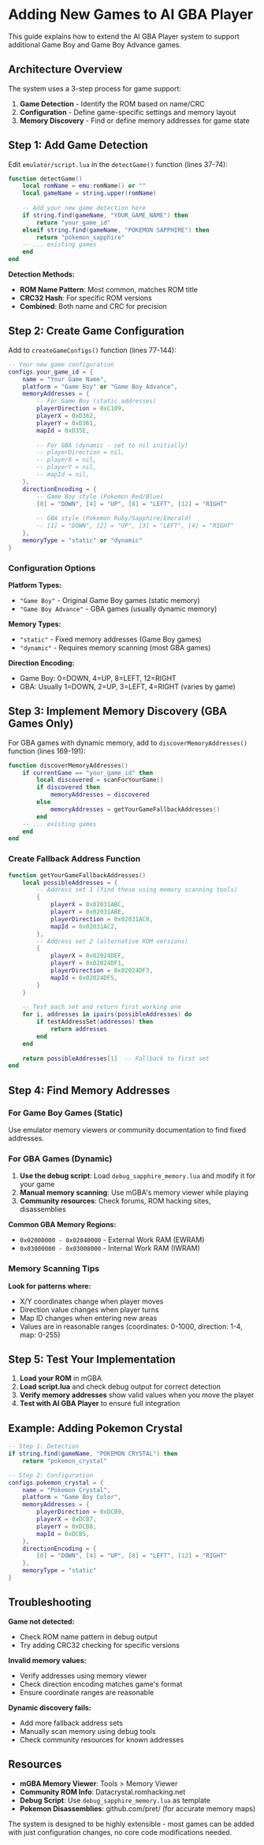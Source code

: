 # Adding New Games to AI GBA Player

This guide explains how to extend the AI GBA Player system to support additional Game Boy and Game Boy Advance games.

## Architecture Overview

The system uses a 3-step process for game support:
1. **Game Detection** - Identify the ROM based on name/CRC
2. **Configuration** - Define game-specific settings and memory layout
3. **Memory Discovery** - Find or define memory addresses for game state

## Step 1: Add Game Detection

Edit `emulator/script.lua` in the `detectGame()` function (lines 37-74):

```lua
function detectGame()
    local romName = emu:romName() or ""
    local gameName = string.upper(romName)
    
    -- Add your new game detection here
    if string.find(gameName, "YOUR_GAME_NAME") then
        return "your_game_id"
    elseif string.find(gameName, "POKEMON SAPPHIRE") then
        return "pokemon_sapphire"
    -- ... existing games
    end
end
```

**Detection Methods:**
- **ROM Name Pattern**: Most common, matches ROM title
- **CRC32 Hash**: For specific ROM versions
- **Combined**: Both name and CRC for precision

## Step 2: Create Game Configuration

Add to `createGameConfigs()` function (lines 77-144):

```lua
-- Your new game configuration
configs.your_game_id = {
    name = "Your Game Name",
    platform = "Game Boy" or "Game Boy Advance",
    memoryAddresses = {
        -- For Game Boy (static addresses)
        playerDirection = 0xC109,
        playerX = 0xD362,
        playerY = 0xD361,
        mapId = 0xD35E,
        
        -- For GBA (dynamic - set to nil initially)
        -- playerDirection = nil,
        -- playerX = nil,
        -- playerY = nil,
        -- mapId = nil,
    },
    directionEncoding = {
        -- Game Boy style (Pokemon Red/Blue)
        [0] = "DOWN", [4] = "UP", [8] = "LEFT", [12] = "RIGHT"
        
        -- GBA style (Pokemon Ruby/Sapphire/Emerald)
        -- [1] = "DOWN", [2] = "UP", [3] = "LEFT", [4] = "RIGHT"
    },
    memoryType = "static" or "dynamic"
}
```

### Configuration Options

**Platform Types:**
- `"Game Boy"` - Original Game Boy games (static memory)
- `"Game Boy Advance"` - GBA games (usually dynamic memory)

**Memory Types:**
- `"static"` - Fixed memory addresses (Game Boy games)
- `"dynamic"` - Requires memory scanning (most GBA games)

**Direction Encoding:**
- Game Boy: 0=DOWN, 4=UP, 8=LEFT, 12=RIGHT
- GBA: Usually 1=DOWN, 2=UP, 3=LEFT, 4=RIGHT (varies by game)

## Step 3: Implement Memory Discovery (GBA Games Only)

For GBA games with dynamic memory, add to `discoverMemoryAddresses()` function (lines 169-191):

```lua
function discoverMemoryAddresses()
    if currentGame == "your_game_id" then
        local discovered = scanForYourGame()
        if discovered then
            memoryAddresses = discovered
        else
            memoryAddresses = getYourGameFallbackAddresses()
        end
    -- ... existing games
    end
end
```

### Create Fallback Address Function

```lua
function getYourGameFallbackAddresses()
    local possibleAddresses = {
        -- Address set 1 (find these using memory scanning tools)
        {
            playerX = 0x02031ABC,
            playerY = 0x02031ABE,
            playerDirection = 0x02031AC0,
            mapId = 0x02031AC2,
        },
        -- Address set 2 (alternative ROM versions)
        {
            playerX = 0x02024DEF,
            playerY = 0x02024DF1,
            playerDirection = 0x02024DF3,
            mapId = 0x02024DF5,
        }
    }
    
    -- Test each set and return first working one
    for i, addresses in ipairs(possibleAddresses) do
        if testAddressSet(addresses) then
            return addresses
        end
    end
    
    return possibleAddresses[1]  -- Fallback to first set
end
```

## Step 4: Find Memory Addresses

### For Game Boy Games (Static)
Use emulator memory viewers or community documentation to find fixed addresses.

### For GBA Games (Dynamic)
1. **Use the debug script**: Load `debug_sapphire_memory.lua` and modify it for your game
2. **Manual memory scanning**: Use mGBA's memory viewer while playing
3. **Community resources**: Check forums, ROM hacking sites, disassemblies

**Common GBA Memory Regions:**
- `0x02000000 - 0x02040000` - External Work RAM (EWRAM)
- `0x03000000 - 0x03008000` - Internal Work RAM (IWRAM)

### Memory Scanning Tips

**Look for patterns where:**
- X/Y coordinates change when player moves
- Direction value changes when player turns
- Map ID changes when entering new areas
- Values are in reasonable ranges (coordinates: 0-1000, direction: 1-4, map: 0-255)

## Step 5: Test Your Implementation

1. **Load your ROM** in mGBA
2. **Load script.lua** and check debug output for correct detection
3. **Verify memory addresses** show valid values when you move the player
4. **Test with AI GBA Player** to ensure full integration

## Example: Adding Pokemon Crystal

```lua
-- Step 1: Detection
if string.find(gameName, "POKEMON CRYSTAL") then
    return "pokemon_crystal"

-- Step 2: Configuration  
configs.pokemon_crystal = {
    name = "Pokemon Crystal",
    platform = "Game Boy Color",
    memoryAddresses = {
        playerDirection = 0xDCB9,
        playerX = 0xDCB7,
        playerY = 0xDCB8,
        mapId = 0xDCB5,
    },
    directionEncoding = {
        [0] = "DOWN", [4] = "UP", [8] = "LEFT", [12] = "RIGHT"
    },
    memoryType = "static"
}
```

## Troubleshooting

**Game not detected:**
- Check ROM name pattern in debug output
- Try adding CRC32 checking for specific versions

**Invalid memory values:**
- Verify addresses using memory viewer
- Check direction encoding matches game's format
- Ensure coordinate ranges are reasonable

**Dynamic discovery fails:**
- Add more fallback address sets
- Manually scan memory using debug tools
- Check community resources for known addresses

## Resources

- **mGBA Memory Viewer**: Tools > Memory Viewer
- **Community ROM Info**: Datacrystal.romhacking.net
- **Debug Script**: Use `debug_sapphire_memory.lua` as template
- **Pokemon Disassemblies**: github.com/pret/ (for accurate memory maps)

The system is designed to be highly extensible - most games can be added with just configuration changes, no core code modifications needed.